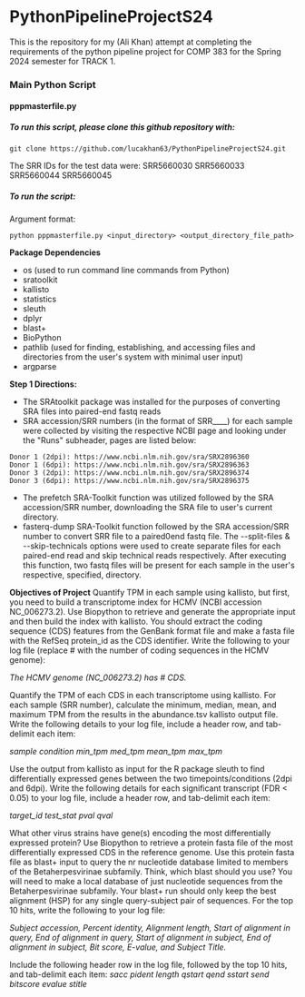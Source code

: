 # PythonPipelineProjectS24

This is the repository for my (Ali Khan) attempt at completing the requirements of the python pipeline project for COMP 383 for the Spring 2024 semester for TRACK 1.

### Main Python Script
#### pppmasterfile.py
##### To run this script, please clone this github repository with:
```
git clone https://github.com/lucakhan63/PythonPipelineProjectS24.git
```
The SRR IDs for the test data were: SRR5660030 SRR5660033 SRR5660044 SRR5660045 

##### To run the script:
Argument format: 
```
python pppmasterfile.py <input_directory> <output_directory_file_path>
```

**Package Dependencies**

- os (used to run command line commands from Python)
 - sratoolkit 
 - kallisto 
 - statistics 
 - sleuth 
 - dplyr 
 - blast+ 
 - BioPython  
 - pathlib (used for finding, establishing, and accessing files and directories from the user's system with minimal user input)
 - argparse


**Step 1 Directions:**

- The SRAtoolkit package was installed for the purposes of converting SRA files into paired-end fastq reads
- SRA accession/SRR numbers (in the format of SRR____) for each sample were collected by visiting the respective NCBI page and looking under the "Runs" subheader, pages are listed below:
```
Donor 1 (2dpi): https://www.ncbi.nlm.nih.gov/sra/SRX2896360
Donor 1 (6dpi): https://www.ncbi.nlm.nih.gov/sra/SRX2896363
Donor 3 (2dpi): https://www.ncbi.nlm.nih.gov/sra/SRX2896374
Donor 3 (6dpi): https://www.ncbi.nlm.nih.gov/sra/SRX2896375
```
- The prefetch SRA-Toolkit function was utilized followed by the SRA accession/SRR number, downloading the SRA file to user's current directory. 
- fasterq-dump SRA-Toolkit function followed by the SRA accession/SRR number to convert SRR file to a paired0end fastq file. The --split-files & --skip-technicals options were used to create separate files for each paired-end read and skip technical reads respectively. After executing this function, two fastq files will be present for each sample in the user's respective, specified, directory.


**Objectives of Project**
Quantify TPM in each sample using kallisto, but first, you need to build a transcriptome index for HCMV
(NCBI accession NC_006273.2). Use Biopython to retrieve and generate the appropriate input and then build the
index with kallisto. You should extract the coding sequence (CDS) features from the GenBank format file and make a
fasta file with the RefSeq protein_id as the CDS identifier. Write the following to your log file (replace # with the
number of coding sequences in the HCMV genome):

_The HCMV genome (NC_006273.2) has # CDS._

Quantify the TPM of each CDS in each transcriptome using kallisto. For each sample (SRR number), calculate the
minimum, median, mean, and maximum TPM from the results in the abundance.tsv kallisto output file. Write
the following details to your log file, include a header row, and tab-delimit each item:

_sample condition min_tpm med_tpm mean_tpm max_tpm_

Use the output from kallisto as input for the R package sleuth to find differentially expressed genes between the
two timepoints/conditions (2dpi and 6dpi). Write the following details for each significant transcript (FDR < 0.05) to
your log file, include a header row, and tab-delimit each item:

_target_id test_stat pval qval_

What other virus strains have gene(s) encoding the most differentially expressed protein? Use Biopython to
retrieve a protein fasta file of the most differentially expressed CDS in the reference genome. Use this protein fasta
file as blast+ input to query the nr nucleotide database limited to members of the Betaherpesvirinae subfamily.
Think, which blast should you use? You will need to make a local database of just nucleotide sequences from the
Betaherpesvirinae subfamily. Your blast+ run should only keep the best alignment (HSP) for any single query-subject
pair of sequences. For the top 10 hits, write the following to your log file: 

_Subject accession, Percent identity, Alignment length, Start of alignment in query, End of alignment in query, Start of alignment in subject, End of alignment in subject, Bit score, E-value, and Subject Title._

Include the following header row in the log file, followed by the top 10 hits, and tab-delimit each item:
_sacc pident length qstart qend sstart send bitscore evalue stitle_
